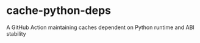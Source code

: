 # cache-python-deps
A GitHub Action maintaining caches dependent on Python runtime and ABI stability
